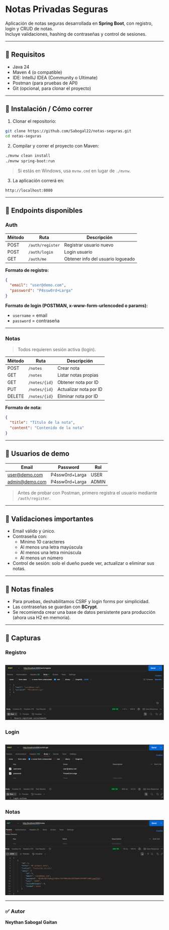 # Notas Privadas Seguras

Aplicación de notas seguras desarrollada en **Spring Boot**, con registro, login y CRUD de notas.  
Incluye validaciones, hashing de contraseñas y control de sesiones.

---

## 🔹 Requisitos

- Java 24
- Maven 4 (o compatible)
- IDE: IntelliJ IDEA (Community o Ultimate)
- Postman (para pruebas de API)
- Git (opcional, para clonar el proyecto)

---

## 🔹 Instalación / Cómo correr

1. Clonar el repositorio:

```bash
git clone https://github.com/Sabogal22/notas-seguras.git
cd notas-seguras
```

2. Compilar y correr el proyecto con Maven:

```bash
./mvnw clean install
./mvnw spring-boot:run
```

> Si estás en Windows, usa `mvnw.cmd` en lugar de `./mvnw`.

3. La aplicación correrá en:  
```
http://localhost:8080
```

---

## 🔹 Endpoints disponibles

### **Auth**

| Método | Ruta | Descripción |
|--------|-----|-------------|
| POST   | `/auth/register` | Registrar usuario nuevo |
| POST   | `/auth/login`    | Login usuario |
| GET    | `/auth/me`       | Obtener info del usuario logueado |

**Formato de registro:**

```json
{
  "email": "user@demo.com",
  "password": "P4ssw0rd+Larga"
}
```

**Formato de login (POSTMAN, x-www-form-urlencoded o params):**

- `username` = email
- `password` = contraseña

---

### **Notas**

> Todos requieren sesión activa (login).

| Método | Ruta | Descripción |
|--------|-----|-------------|
| POST   | `/notes`        | Crear nota |
| GET    | `/notes`        | Listar notas propias |
| GET    | `/notes/{id}`   | Obtener nota por ID |
| PUT    | `/notes/{id}`   | Actualizar nota por ID |
| DELETE | `/notes/{id}`   | Eliminar nota por ID |

**Formato de nota:**

```json
{
  "title": "Título de la nota",
  "content": "Contenido de la nota"
}
```

---

## 🔹 Usuarios de demo

| Email          | Password | Rol   |
|----------------|----------|-------|
| user@demo.com  | P4ssw0rd+Larga | USER  |
| admin@demo.com | P4ssw0rd+Larga | ADMIN |

> Antes de probar con Postman, primero registra el usuario mediante `/auth/register`.

---

## 🔹 Validaciones importantes

- Email válido y único.
- Contraseña con:
  - Mínimo 10 caracteres
  - Al menos una letra mayúscula
  - Al menos una letra minúscula
  - Al menos un número
- Control de sesión: solo el dueño puede ver, actualizar o eliminar sus notas.

---

## 🔹 Notas finales

- Para pruebas, deshabilitamos CSRF y login forms por simplicidad.  
- Las contraseñas se guardan con **BCrypt**.  
- Se recomienda crear una base de datos persistente para producción (ahora usa H2 en memoria).  

---
## 🔹 Capturas

### **Registro**
![Pantalla de registro](images/register.png)
---
### **Login**
![Pantalla de login](images/login.png)
---
### **Notas**
![Pantalla de notas](images/notes.png)

---

### ✅ Autor

**Neythan Sabogal Gaitan**

